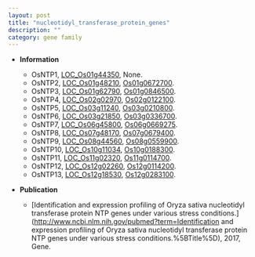 ```yaml
---
layout: post
title: "nucleotidyl_transferase_protein_genes"
description: ""
category: gene family
---
```


* **Information**  
    + OsNTP1, [LOC_Os01g44350](http://rice.uga.edu/cgi-bin/ORF_infopage.cgi?orf=LOC_Os01g44350), None.
    + OsNTP2, [LOC_Os01g48210](http://rice.uga.edu/cgi-bin/ORF_infopage.cgi?orf=LOC_Os01g48210), [Os01g0672700](http://rapdb.dna.affrc.go.jp/viewer/gbrowse_details/irgsp1?name=Os01g0672700).
    + OsNTP3, [LOC_Os01g62790](http://rice.uga.edu/cgi-bin/ORF_infopage.cgi?orf=LOC_Os01g62790), [Os01g0846500](http://rapdb.dna.affrc.go.jp/viewer/gbrowse_details/irgsp1?name=Os01g0846500).
    + OsNTP4, [LOC_Os02g02970](http://rice.uga.edu/cgi-bin/ORF_infopage.cgi?orf=LOC_Os02g02970), [Os02g0122100](http://rapdb.dna.affrc.go.jp/viewer/gbrowse_details/irgsp1?name=Os02g0122100).
    + OsNTP5, [LOC_Os03g11240](http://rice.uga.edu/cgi-bin/ORF_infopage.cgi?orf=LOC_Os03g11240), [Os03g0210800](http://rapdb.dna.affrc.go.jp/viewer/gbrowse_details/irgsp1?name=Os03g0210800).
    + OsNTP6, [LOC_Os03g21850](http://rice.uga.edu/cgi-bin/ORF_infopage.cgi?orf=LOC_Os03g21850), [Os03g0336700](http://rapdb.dna.affrc.go.jp/viewer/gbrowse_details/irgsp1?name=Os03g0336700).
    + OsNTP7, [LOC_Os06g45800](http://rice.uga.edu/cgi-bin/ORF_infopage.cgi?orf=LOC_Os06g45800), [Os06g0669275](http://rapdb.dna.affrc.go.jp/viewer/gbrowse_details/irgsp1?name=Os06g0669275).
    + OsNTP8, [LOC_Os07g48170](http://rice.uga.edu/cgi-bin/ORF_infopage.cgi?orf=LOC_Os07g48170), [Os07g0679400](http://rapdb.dna.affrc.go.jp/viewer/gbrowse_details/irgsp1?name=Os07g0679400).
    + OsNTP9, [LOC_Os08g44560](http://rice.uga.edu/cgi-bin/ORF_infopage.cgi?orf=LOC_Os08g44560), [Os08g0559900](http://rapdb.dna.affrc.go.jp/viewer/gbrowse_details/irgsp1?name=Os08g0559900).
    + OsNTP10, [LOC_Os10g11034](http://rice.uga.edu/cgi-bin/ORF_infopage.cgi?orf=LOC_Os10g11034), [Os10g0188300](http://rapdb.dna.affrc.go.jp/viewer/gbrowse_details/irgsp1?name=Os10g0188300).
    + OsNTP11, [LOC_Os11g02320](http://rice.uga.edu/cgi-bin/ORF_infopage.cgi?orf=LOC_Os11g02320), [Os11g0114700](http://rapdb.dna.affrc.go.jp/viewer/gbrowse_details/irgsp1?name=Os11g0114700).
    + OsNTP12, [LOC_Os12g02260](http://rice.uga.edu/cgi-bin/ORF_infopage.cgi?orf=LOC_Os12g02260), [Os12g0114200](http://rapdb.dna.affrc.go.jp/viewer/gbrowse_details/irgsp1?name=Os12g0114200).
    + OsNTP13, [LOC_Os12g18530](http://rice.uga.edu/cgi-bin/ORF_infopage.cgi?orf=LOC_Os12g18530), [Os12g0283100](http://rapdb.dna.affrc.go.jp/viewer/gbrowse_details/irgsp1?name=Os12g0283100).

* **Publication**  
    + [Identification and expression profiling of Oryza sativa nucleotidyl transferase protein NTP genes under various stress conditions.](http://www.ncbi.nlm.nih.gov/pubmed?term=Identification and expression profiling of Oryza sativa nucleotidyl transferase protein NTP genes under various stress conditions.%5BTitle%5D), 2017, Gene.


